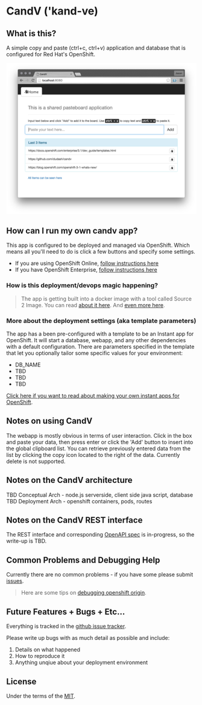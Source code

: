 # CandV ('kand-ve)
## What is this?
A simple copy and paste (ctrl+c, ctrl+v) application and database that is configured for Red Hat's OpenShift.

![Screenshot CandV](./.screens/2015-12-22_1025.png?raw=true)

## How can I run my own candv app?
This app is configured to be deployed and managed via OpenShift.  Which means all you'll need to do is click a few buttons and specify some settings.
* If you are using OpenShift Online, [follow instructions here][1]
* If you have OpenShift Enterprise, [follow instructions here][2] 

### How is this deployment/devops magic happening?
> The app is getting built into a docker image with a tool called Source 2 Image.
> You can read [about it here][3].  And [even more here][5].

### More about the deployment settings (aka template parameters)
The app has a been pre-configured with a template to be an Instant app for OpenShift.  It will start a database, webapp, and any other dependencies with a default configuration.  There are parameters specified in the template that let you optionally tailor some specific values for your environment:
* DB_NAME
* TBD
* TBD
* TBD

[Click here if you want to read about making your own instant apps for OpenShift][8].

## Notes on using CandV
The webapp is mostly obvious in terms of user interaction.  Click in the box and paste your data, then press enter or click the 'Add' button to insert into the global clipboard list.  You can retrieve previously entered data from the list by clicking the copy icon located to the right of the data.  Currently delete is not supported.

## Notes on the CandV architecture
TBD Conceptual Arch - node.js serverside, client side java script, database
TBD Deployment Arch - openshift containers, pods, routes

## Notes on the CandV REST interface
The REST interface and corresponding [OpenAPI spec][9] is in-progress, so the write-up is TBD.

## Common Problems and Debugging Help
Currently there are no common problems - if you have some please submit [issues][4].
> Here are some tips on [debugging openshift origin][6].


## Future Features + Bugs + Etc...
Everything is tracked in the [github issue tracker][4].

Please write up bugs with as much detail as possible and include:
1. Details on what happened
2. How to reproduce it
3. Anything unqiue about your deployment environment

## License
Under the terms of the [MIT][7].


[1]: https://developers.openshift.com/en/getting-started-overview.html
[2]: https://docs.openshift.com/enterprise/3.1/welcome/index.html
[3]: https://docs.openshift.org/latest/using_images/s2i_images/nodejs.html
[4]: https://github.com/dudash/candv/issues
[5]: https://docs.openshift.com/enterprise/3.1/architecture/core_concepts/builds_and_image_streams.html
[6]: https://github.com/openshift/origin/blob/master/docs/debugging-openshift.md
[7]: https://opensource.org/licenses/MIT
[8]: https://docs.openshift.com/enterprise/3.1/install_config/install/first_steps.html#creating-instantapp-templates
[9]: https://github.com/OAI/OpenAPI-Specification